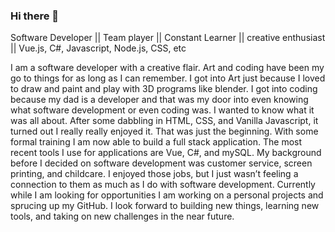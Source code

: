   ### Hi there 👋
  
  Software Developer || Team player || Constant Learner || creative enthusiast || Vue.js, C#, Javascript, Node.js, CSS, etc
  
  I am a software developer with a creative flair. Art and coding have been my go to things for as long as I can remember. I got into Art just because I loved to draw and paint and play with 3D programs like blender. I got into coding because my dad is a developer and that was my door into even knowing what software development or even coding was. I wanted to know what it was all about. After some dabbling in HTML, CSS, and Vanilla Javascript, it turned out I really really enjoyed it. 
  That was just the beginning. With some formal training I am now able to build a full stack application. 
   The most recent tools I use for applications are Vue, C#, and mySQL.
My background before I decided on software development was customer service, screen printing, and childcare. I enjoyed those jobs, but I just wasn’t feeling a connection to them as much as I do with software development.
     Currently while I am looking for opportunities I am working on a personal projects and sprucing up my GitHub.
    I look forward to building new things, learning new tools, and taking on new challenges in the near future. 
    
    
    

<!--
**AddysonH/AddysonH** is a ✨ _special_ ✨ repository because its `README.md` (this file) appears on your GitHub profile.

Here are some ideas to get you started:

- 🔭 I’m currently working on ...
- 🌱 I’m currently learning ...
- 👯 I’m looking to collaborate on ...
- 🤔 I’m looking for help with ...
- 💬 Ask me about ...
- 📫 How to reach me: ...
- 😄 Pronouns: ...
- ⚡ Fun fact: ...
-->
